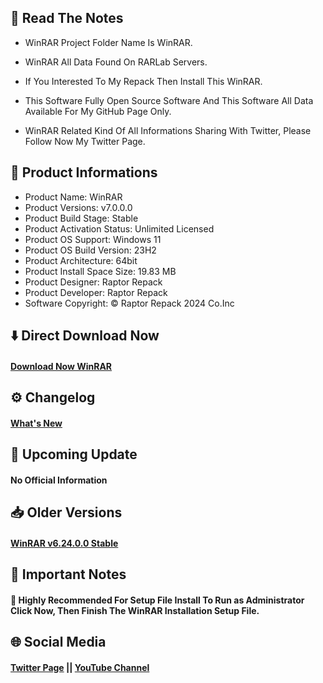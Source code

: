 ## 📝 Read The Notes

- WinRAR Project Folder Name  Is WinRAR.

- WinRAR All Data Found On RARLab Servers.

- If You Interested To My Repack Then Install This WinRAR.

- This Software Fully Open Source Software And This Software All Data Available For My GitHub Page Only.

- WinRAR Related Kind Of All Informations Sharing With Twitter, Please Follow Now My Twitter Page.

## 🧾 Product Informations

- Product Name: WinRAR
- Product Versions: v7.0.0.0
- Product Build Stage: Stable
- Product Activation Status: Unlimited Licensed 
- Product OS Support: Windows 11
- Product OS Build Version: 23H2
- Product Architecture: 64bit
- Product Install Space Size: 19.83 MB
- Product Designer: Raptor Repack
- Product Developer: Raptor Repack
- Software Copyright: © Raptor Repack 2024 Co.Inc

## ⬇️ Direct Download Now

#### [Download Now WinRAR](https://github.com/RaptorRepack/RaptorRepack/releases/download/Download/WinRAR_v7.0.0.0.exe)

## ⚙️ Changelog

#### [What's New](https://github.com/RaptorRepack/WinRAR/releases/tag/v7.0.0)

## 📢 Upcoming Update

#### No Official Information

## 📥 Older Versions

#### [WinRAR v6.24.0.0 Stable](https://github.com/RaptorRepack/WinRAR/releases/tag/v6.24)

## 📝 Important Notes

#### 🔴 Highly Recommended For Setup File Install To Run as Administrator Click Now, Then Finish The WinRAR Installation Setup File.

## 🌐 Social Media

#### [Twitter Page](https://twitter.com/raptorrepack) || [YouTube Channel](https://youtube.com/@RaptorRepack)
